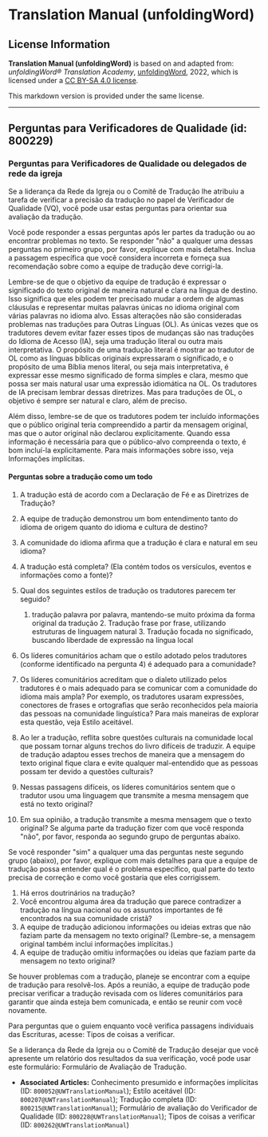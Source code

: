 # Translation Manual (unfoldingWord)

## License Information

**Translation Manual (unfoldingWord)** is based on and adapted from: _unfoldingWord® Translation Academy_, [unfoldingWord](https://unfoldingword.org/utw), 2022, which is licensed under a [CC BY-SA 4.0 license](https://creativecommons.org/licenses/by-sa/4.0/legalcode.en).

This markdown version is provided under the same license.



--------------------------------

## Perguntas para Verificadores de Qualidade (id: 800229)

### Perguntas para Verificadores de Qualidade ou delegados de rede da igreja

Se a liderança da Rede da Igreja ou o Comitê de Tradução lhe atribuiu a tarefa de verificar a precisão da tradução no papel de Verificador de Qualidade (VQ), você pode usar estas perguntas para orientar sua avaliação da tradução.

Você pode responder a essas perguntas após ler partes da tradução ou ao encontrar problemas no texto. Se responder "não" a qualquer uma dessas perguntas no primeiro grupo, por favor, explique com mais detalhes. Inclua a passagem específica que você considera incorreta e forneça sua recomendação sobre como a equipe de tradução deve corrigi\-la.

Lembre\-se de que o objetivo da equipe de tradução é expressar o significado do texto original de maneira natural e clara na língua de destino. Isso significa que eles podem ter precisado mudar a ordem de algumas cláusulas e representar muitas palavras únicas no idioma original com várias palavras no idioma alvo. Essas alterações não são consideradas problemas nas traduções para Outras Línguas (OL). As únicas vezes que os tradutores devem evitar fazer esses tipos de mudanças são nas traduções do Idioma de Acesso (IA), seja uma tradução literal ou outra mais interpretativa. O propósito de uma tradução literal é mostrar ao tradutor de OL como as línguas bíblicas originais expressaram o significado, e o propósito de uma Bíblia menos literal, ou seja mais interpretativa, é expressar esse mesmo significado de forma simples e clara, mesmo que possa ser mais natural usar uma expressão idiomática na OL. Os tradutores de IA precisam lembrar dessas diretrizes. Mas para traduções de OL, o objetivo é sempre ser natural e claro, além de preciso.

Além disso, lembre\-se de que os tradutores podem ter incluído informações que o público original teria compreendido a partir da mensagem original, mas que o autor original não declarou explicitamente. Quando essa informação é necessária para que o público\-alvo compreenda o texto, é bom incluí\-la explicitamente. Para mais informações sobre isso, veja Informações implícitas.

#### Perguntas sobre a tradução como um todo

1. A tradução está de acordo com a Declaração de Fé e as Diretrizes de Tradução?
2. A equipe de tradução demonstrou um bom entendimento tanto do idioma de origem quanto do idioma e cultura de destino?
3. A comunidade do idioma afirma que a tradução é clara e natural em seu idioma?
4. A tradução está completa? (Ela contém todos os versículos, eventos e informações como a fonte)?
5. Qual dos seguintes estilos de tradução os tradutores parecem ter seguido?

    1. tradução palavra por palavra, mantendo\-se muito próxima da forma original da tradução
        2. Tradução frase por frase, utilizando estruturas de linguagem natural
        3. Tradução focada no significado, buscando liberdade de expressão na língua local
6. Os líderes comunitários acham que o estilo adotado pelos tradutores (conforme identificado na pergunta 4\) é adequado para a comunidade?
7. Os líderes comunitários acreditam que o dialeto utilizado pelos tradutores é o mais adequado para se comunicar com a comunidade do idioma mais ampla? Por exemplo, os tradutores usaram expressões, conectores de frases e ortografias que serão reconhecidos pela maioria das pessoas na comunidade linguística? Para mais maneiras de explorar esta questão, veja Estilo aceitável.
8. Ao ler a tradução, reflita sobre questões culturais na comunidade local que possam tornar alguns trechos do livro difíceis de traduzir. A equipe de tradução adaptou esses trechos de maneira que a mensagem do texto original fique clara e evite qualquer mal\-entendido que as pessoas possam ter devido a questões culturais?
9. Nessas passagens difíceis, os líderes comunitários sentem que o tradutor usou uma linguagem que transmite a mesma mensagem que está no texto original?
10. Em sua opinião, a tradução transmite a mesma mensagem que o texto original? Se alguma parte da tradução fizer com que você responda "não", por favor, responda ao segundo grupo de perguntas abaixo.

Se você responder "sim" a qualquer uma das perguntas neste segundo grupo (abaixo), por favor, explique com mais detalhes para que a equipe de tradução possa entender qual é o problema específico, qual parte do texto precisa de correção e como você gostaria que eles corrigissem.

1. Há erros doutrinários na tradução?
2. Você encontrou alguma área da tradução que parece contradizer a tradução na língua nacional ou os assuntos importantes de fé encontrados na sua comunidade cristã?
3. A equipe de tradução adicionou informações ou ideias extras que não faziam parte da mensagem no texto original? (Lembre\-se, a mensagem original também inclui informações implícitas.)
4. A equipe de tradução omitiu informações ou ideias que faziam parte da mensagem no texto original?

Se houver problemas com a tradução, planeje se encontrar com a equipe de tradução para resolvê\-los. Após a reunião, a equipe de tradução pode precisar verificar a tradução revisada com os líderes comunitários para garantir que ainda esteja bem comunicada, e então se reunir com você novamente.

Para perguntas que o guiem enquanto você verifica passagens individuais das Escrituras, acesse: Tipos de coisas a verificar.

Se a liderança da Rede da Igreja ou o Comitê de Tradução desejar que você apresente um relatório dos resultados da sua verificação, você pode usar este formulário: Formulário de Avaliação de Tradução.

* **Associated Articles:** Conhecimento presumido e informações implícitas (ID: `800052@UWTranslationManual`); Estilo aceitável (ID: `800207@UWTranslationManual`); Tradução completa (ID: `800215@UWTranslationManual`); Formulário de avaliação do Verificador de Qualidade (ID: `800228@UWTranslationManual`); Tipos de coisas a verificar (ID: `800262@UWTranslationManual`)

